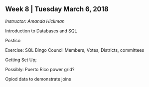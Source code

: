 ## Week 8 | Tuesday March 6, 2018
*Instructor: Amanda Hickman*

Introduction to Databases and SQL

Postico

Exercise: SQL Bingo
Council Members, Votes, Districts, committees

Getting Set Up;

Possibly: Puerto Rico power grid?

Opiod data to demonstrate joins

